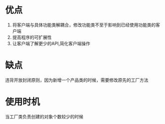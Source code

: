 # 优点
1. 将客户端与具体功能类解耦合，修改功能类不至于影响到已经使用功能类的客户端
2. 提高程序的可扩展性
3. 让客户端了解更少的API,简化客户端操作

# 缺点
违背开放封闭原则，因为新增一个产品类的时候，需要修改原先的工厂方法

# 使用时机
当工厂类负责创建的对象个数较少的时候